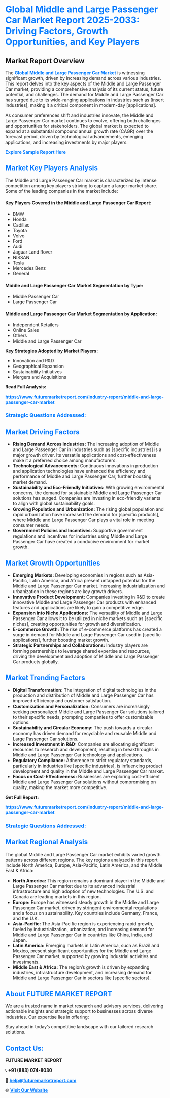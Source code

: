 <h1 style="color: #007BFF;">Global Middle and Large Passenger Car Market Report 2025-2033: Driving Factors, Growth Opportunities, and Key Players</h1>

<section id="overview">
<h2>Market Report Overview</h2>
<p>The <a href="https://www.futuremarketreport.com/industry-report/middle-and-large-passenger-car-market" style="color: #007BFF; text-decoration: none;"><strong>Global Middle and Large Passenger Car Market</strong></a> is witnessing significant growth, driven by increasing demand across various industries. This report delves into the key aspects of the Middle and Large Passenger Car market, providing a comprehensive analysis of its current status, future potential, and challenges. The demand for Middle and Large Passenger Car has surged due to its wide-ranging applications in industries such as [insert industries], making it a critical component in modern-day [applications].</p>
<p>As consumer preferences shift and industries innovate, the Middle and Large Passenger Car market continues to evolve, offering both challenges and opportunities for stakeholders. The global market is expected to expand at a substantial compound annual growth rate (CAGR) over the forecast period, driven by technological advancements, emerging applications, and increasing investments by major players.</p>
</section>

<section id="overview">
<p><a href="https://www.futuremarketreport.com/request-sample/reportId=126467" style="color: #007BFF; text-decoration: none;"><strong>Explore Sample Report Here</strong></a></p>
</section>

<section id="key-players">
<h2 style="color: #007BFF;">Market Key Players Analysis</h2>
<p>The Middle and Large Passenger Car market is characterized by intense competition among key players striving to capture a larger market share. Some of the leading companies in the market include:</p>
<h4>Key Players Covered in the Middle and Large Passenger Car Report:</h4>
<ul><li>BMW</li><li>Honda</li><li>Cadillac</li><li>Toyota</li><li>Volvo</li><li>Ford</li><li>Audi</li><li>Jaguar Land Rover</li><li>NISSAN</li><li>Tesla</li><li>Mercedes Benz</li><li>General</li></ul>
<h4>Middle and Large Passenger Car Market Segmentation by Type:</h4>
<ul><li>Middle Passenger Car</li><li>Large Passenger Car</li></ul>

<h4>Middle and Large Passenger Car Market Segmentation by Application:</h4>
<ul><li>Independent Retailers</li><li>Online Sales</li><li>Others</li><li>Middle and Large Passenger Car</li></ul>
<p><strong>Key Strategies Adopted by Market Players:</strong></p>
<ul>
<li>Innovation and R&D</li>
<li>Geographical Expansion</li>
<li>Sustainability Initiatives</li>
<li>Mergers and Acquisitions</li>
</ul>
</section>

<section>
<p><strong>Read Full Analysis: </strong></p><a href="https://www.futuremarketreport.com/industry-report/middle-and-large-passenger-car-market" style="color: #007BFF; text-decoration: none;"><strong>https://www.futuremarketreport.com/industry-report/middle-and-large-passenger-car-market</strong></a>
<h3 style="color: #007BFF;">Strategic Questions Addressed:</h3>
</section>

<section id="driving-factors">
<h2 style="color: #007BFF;">Market Driving Factors</h2>
<ul>
<li><strong>Rising Demand Across Industries:</strong> The increasing adoption of Middle and Large Passenger Car in industries such as [specific industries] is a major growth driver. Its versatile applications and cost-effectiveness make it a preferred choice among manufacturers.</li>
<li><strong>Technological Advancements:</strong> Continuous innovations in production and application technologies have enhanced the efficiency and performance of Middle and Large Passenger Car, further boosting market demand.</li>
<li><strong>Sustainability and Eco-Friendly Initiatives:</strong> With growing environmental concerns, the demand for sustainable Middle and Large Passenger Car solutions has surged. Companies are investing in eco-friendly variants to align with global sustainability goals.</li>
<li><strong>Growing Population and Urbanization:</strong> The rising global population and rapid urbanization have increased the demand for [specific products], where Middle and Large Passenger Car plays a vital role in meeting consumer needs.</li>
<li><strong>Government Policies and Incentives:</strong> Supportive government regulations and incentives for industries using Middle and Large Passenger Car have created a conducive environment for market growth.</li>
</ul>
</section>

<section id="growth-opportunities">
<h2 style="color: #007BFF;">Market Growth Opportunities</h2>
<ul>
<li><strong>Emerging Markets:</strong> Developing economies in regions such as Asia-Pacific, Latin America, and Africa present untapped potential for the Middle and Large Passenger Car market. Increasing industrialization and urbanization in these regions are key growth drivers.</li>
<li><strong>Innovative Product Development:</strong> Companies investing in R&D to create innovative Middle and Large Passenger Car products with enhanced features and applications are likely to gain a competitive edge.</li>
<li><strong>Expansion into Niche Applications:</strong> The versatility of Middle and Large Passenger Car allows it to be utilized in niche markets such as [specific niches], creating opportunities for growth and diversification.</li>
<li><strong>E-commerce Growth:</strong> The rise of e-commerce platforms has created a surge in demand for Middle and Large Passenger Car used in [specific applications], further boosting market growth.</li>
<li><strong>Strategic Partnerships and Collaborations:</strong> Industry players are forming partnerships to leverage shared expertise and resources, driving the development and adoption of Middle and Large Passenger Car products globally.</li>
</ul>
</section>

<section id="trending-factors">
<h2 style="color: #007BFF;">Market Trending Factors</h2>
<ul>
<li><strong>Digital Transformation:</strong> The integration of digital technologies in the production and distribution of Middle and Large Passenger Car has improved efficiency and customer satisfaction.</li>
<li><strong>Customization and Personalization:</strong> Consumers are increasingly seeking personalized Middle and Large Passenger Car solutions tailored to their specific needs, prompting companies to offer customizable options.</li>
<li><strong>Sustainability and Circular Economy:</strong> The push towards a circular economy has driven demand for recyclable and reusable Middle and Large Passenger Car solutions.</li>
<li><strong>Increased Investment in R&D:</strong> Companies are allocating significant resources to research and development, resulting in breakthroughs in Middle and Large Passenger Car technology and applications.</li>
<li><strong>Regulatory Compliance:</strong> Adherence to strict regulatory standards, particularly in industries like [specific industries], is influencing product development and quality in the Middle and Large Passenger Car market.</li>
<li><strong>Focus on Cost-Effectiveness:</strong> Businesses are exploring cost-efficient Middle and Large Passenger Car solutions without compromising on quality, making the market more competitive.</li>
</ul>
</section>

<section>
<p><strong>Get Full Report: </strong></p><a href="https://www.futuremarketreport.com/industry-report/middle-and-large-passenger-car-market" style="color: #007BFF; text-decoration: none;"><strong>https://www.futuremarketreport.com/industry-report/middle-and-large-passenger-car-market</strong></a>
<h3 style="color: #007BFF;">Strategic Questions Addressed:</h3>
</section>


<section id="regional-analysis">
<h2 style="color: #007BFF;">Market Regional Analysis</h2>
<p>The global Middle and Large Passenger Car market exhibits varied growth patterns across different regions. The key regions analyzed in this report include North America, Europe, Asia-Pacific, Latin America, and the Middle East & Africa:</p>
<ul>
<li><strong>North America:</strong> This region remains a dominant player in the Middle and Large Passenger Car market due to its advanced industrial infrastructure and high adoption of new technologies. The U.S. and Canada are leading markets in this region.</li>
<li><strong>Europe:</strong> Europe has witnessed steady growth in the Middle and Large Passenger Car market, driven by stringent environmental regulations and a focus on sustainability. Key countries include Germany, France, and the U.K.</li>
<li><strong>Asia-Pacific:</strong> The Asia-Pacific region is experiencing rapid growth, fueled by industrialization, urbanization, and increasing demand for Middle and Large Passenger Car in countries like China, India, and Japan.</li>
<li><strong>Latin America:</strong> Emerging markets in Latin America, such as Brazil and Mexico, present significant opportunities for the Middle and Large Passenger Car market, supported by growing industrial activities and investments.</li>
<li><strong>Middle East & Africa:</strong> The region’s growth is driven by expanding industries, infrastructure development, and increasing demand for Middle and Large Passenger Car in sectors like [specific sectors].</li>
</ul>
</section>

<footer>
<h2 style="color: #007BFF;">About FUTURE MARKET REPORT</h2>
<p>We are a trusted name in market research and advisory services, delivering actionable insights and strategic support to businesses across diverse industries. Our expertise lies in offering:</p>

<p>Stay ahead in today’s competitive landscape with our tailored research solutions.</p>

<h2 style="color: #007BFF;">Contact Us:</h2>
<p><strong>FUTURE MARKET REPORT</strong></p>
<p>📞 <strong>+91 (883) 074-8030</strong></p>
<p>📧 <strong><a href="mailto:help@futuremarketreport.com" style="color: #007BFF;">help@futuremarketreport.com</a></strong></p>
<p>🌐 <strong><a href="https://www.futuremarketreport.com/" style="color: #007BFF;">Visit Our Website</a></strong></p>
</footer>